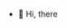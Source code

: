 - 👋 Hi, there


<!---
muralidharanrl/muralidharanrl is a ✨ special ✨ repository because its `README.md` (this file) appears on your GitHub profile.
You can click the Preview link to take a look at your changes.
--->
